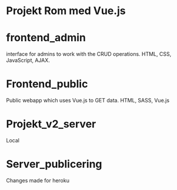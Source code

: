 # Projekt Rom med Vue.js

# frontend_admin
interface for admins to work with the CRUD operations.
HTML, CSS, JavaScript, AJAX.

# Frontend_public
Public webapp which uses Vue.js to GET data.
HTML, SASS, Vue.js

# Projekt_v2_server
Local

# Server_publicering
Changes made for heroku
